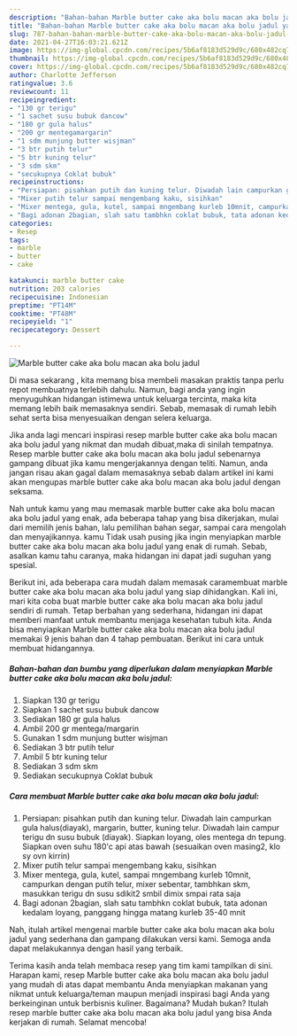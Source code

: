 ```yaml
---
description: "Bahan-bahan Marble butter cake aka bolu macan aka bolu jadul yang enak Untuk Jualan"
title: "Bahan-bahan Marble butter cake aka bolu macan aka bolu jadul yang enak Untuk Jualan"
slug: 787-bahan-bahan-marble-butter-cake-aka-bolu-macan-aka-bolu-jadul-yang-enak-untuk-jualan
date: 2021-04-27T16:03:21.621Z
image: https://img-global.cpcdn.com/recipes/5b6af8183d529d9c/680x482cq70/marble-butter-cake-aka-bolu-macan-aka-bolu-jadul-foto-resep-utama.jpg
thumbnail: https://img-global.cpcdn.com/recipes/5b6af8183d529d9c/680x482cq70/marble-butter-cake-aka-bolu-macan-aka-bolu-jadul-foto-resep-utama.jpg
cover: https://img-global.cpcdn.com/recipes/5b6af8183d529d9c/680x482cq70/marble-butter-cake-aka-bolu-macan-aka-bolu-jadul-foto-resep-utama.jpg
author: Charlotte Jefferson
ratingvalue: 3.6
reviewcount: 11
recipeingredient:
- "130 gr terigu"
- "1 sachet susu bubuk dancow"
- "180 gr gula halus"
- "200 gr mentegamargarin"
- "1 sdm munjung butter wisjman"
- "3 btr putih telur"
- "5 btr kuning telur"
- "3 sdm skm"
- "secukupnya Coklat bubuk"
recipeinstructions:
- "Persiapan: pisahkan putih dan kuning telur. Diwadah lain campurkan gula halus(diayak), margarin, butter, kuning telur. Diwadah lain campur terigu dn susu bubuk (diayak). Siapkan loyang, oles mentega dn tepung. Siapkan oven suhu 180&#39;c api atas bawah (sesuaikan oven masing2, klo sy ovn kirrin)"
- "Mixer putih telur sampai mengembang kaku, sisihkan"
- "Mixer mentega, gula, kutel, sampai mngembang kurleb 10mnit, campurkan dengan putih telur, mixer sebentar, tambhkan skm, masukkan terigu dn susu sdikit2 smbil dimix smpai rata saja"
- "Bagi adonan 2bagian, slah satu tambhkn coklat bubuk, tata adonan kedalam loyang, panggang hingga matang kurleb 35-40 mnit"
categories:
- Resep
tags:
- marble
- butter
- cake

katakunci: marble butter cake 
nutrition: 203 calories
recipecuisine: Indonesian
preptime: "PT14M"
cooktime: "PT48M"
recipeyield: "1"
recipecategory: Dessert

---
```



![Marble butter cake aka bolu macan aka bolu jadul](https://img-global.cpcdn.com/recipes/5b6af8183d529d9c/680x482cq70/marble-butter-cake-aka-bolu-macan-aka-bolu-jadul-foto-resep-utama.jpg)

Di masa  sekarang , kita memang bisa membeli masakan praktis tanpa perlu repot membuatnya terlebih dahulu. Namun, bagi anda yang ingin menyuguhkan hidangan istimewa untuk keluarga tercinta, maka kita memang lebih baik memasaknya sendiri. Sebab, memasak di rumah lebih sehat serta bisa menyesuaikan dengan selera keluarga.

Jika anda lagi mencari inspirasi resep marble butter cake aka bolu macan aka bolu jadul yang nikmat dan mudah dibuat,maka di sinilah tempatnya. Resep marble butter cake aka bolu macan aka bolu jadul  sebenarnya gampang dibuat jika kamu mengerjakannya dengan teliti. Namun, anda jangan risau akan gagal dalam memasaknya 
sebab dalam artikel ini kami akan mengupas marble butter cake aka bolu macan aka bolu jadul dengan seksama.  



Nah untuk kamu yang mau memasak marble butter cake aka bolu macan aka bolu jadul yang enak, ada beberapa tahap yang bisa dikerjakan, mulai dari memilih jenis bahan, lalu pemilihan bahan segar, sampai cara mengolah dan menyajikannya. kamu Tidak usah pusing jika ingin menyiapkan marble butter cake aka bolu macan aka bolu jadul yang enak di rumah. Sebab, asalkan kamu  tahu caranya, maka hidangan ini dapat jadi suguhan yang spesial.

Berikut ini, ada beberapa cara mudah dalam memasak caramembuat marble butter cake aka bolu macan aka bolu jadul yang siap dihidangkan. Kali ini, mari kita coba buat marble butter cake aka bolu macan aka bolu jadul sendiri di rumah. Tetap berbahan yang sederhana, hidangan ini dapat memberi manfaat untuk membantu menjaga kesehatan tubuh kita. Anda bisa menyiapkan Marble butter cake aka bolu macan aka bolu jadul memakai 9 jenis bahan dan 4 tahap pembuatan. Berikut ini cara untuk membuat hidangannya.

<!--inarticleads1-->

##### Bahan-bahan dan bumbu yang diperlukan dalam menyiapkan Marble butter cake aka bolu macan aka bolu jadul:

1. Siapkan 130 gr terigu
1. Siapkan 1 sachet susu bubuk dancow
1. Sediakan 180 gr gula halus
1. Ambil 200 gr mentega/margarin
1. Gunakan 1 sdm munjung butter wisjman
1. Sediakan 3 btr putih telur
1. Ambil 5 btr kuning telur
1. Sediakan 3 sdm skm
1. Sediakan secukupnya Coklat bubuk




<!--inarticleads2-->

##### Cara membuat Marble butter cake aka bolu macan aka bolu jadul:

1. Persiapan: pisahkan putih dan kuning telur. Diwadah lain campurkan gula halus(diayak), margarin, butter, kuning telur. Diwadah lain campur terigu dn susu bubuk (diayak). Siapkan loyang, oles mentega dn tepung. Siapkan oven suhu 180&#39;c api atas bawah (sesuaikan oven masing2, klo sy ovn kirrin)
1. Mixer putih telur sampai mengembang kaku, sisihkan
1. Mixer mentega, gula, kutel, sampai mngembang kurleb 10mnit, campurkan dengan putih telur, mixer sebentar, tambhkan skm, masukkan terigu dn susu sdikit2 smbil dimix smpai rata saja
1. Bagi adonan 2bagian, slah satu tambhkn coklat bubuk, tata adonan kedalam loyang, panggang hingga matang kurleb 35-40 mnit




Nah, itulah artikel mengenai  marble butter cake aka bolu macan aka bolu jadul  yang sederhana dan gampang dilakukan versi kami. Semoga anda dapat melakukannya dengan hasil yang terbaik. 

Terima kasih anda telah membaca resep yang tim kami tampilkan di sini. Harapan kami, resep  Marble butter cake aka bolu macan aka bolu jadul yang mudah di atas dapat membantu Anda menyiapkan makanan yang nikmat untuk keluarga/teman maupun menjadi inspirasi bagi Anda yang berkeinginan untuk berbisnis kuliner. Bagaimana? Mudah bukan? Itulah resep marble butter cake aka bolu macan aka bolu jadul yang bisa Anda kerjakan di rumah. Selamat mencoba!

